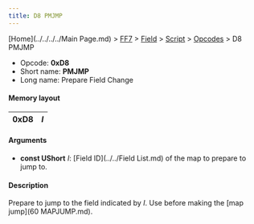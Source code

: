 ```yaml
---
title: D8 PMJMP
---
```


[Home](../../../../Main Page.md) > [FF7](../../../../FF7.md) > [Field](../../../Field.md) > [Script](../../Script.md) > [Opcodes](../Opcodes.md) > D8 PMJMP

-   Opcode: **0xD8**
-   Short name: **PMJMP**
-   Long name: Prepare Field Change

#### Memory layout

| 0xD8 | *I* |
|------|-----|

#### Arguments

-   **const UShort** *I*: [Field ID](../../Field List.md) of the map to prepare to jump to.

#### Description

Prepare to jump to the field indicated by *I*. Use before making the [map jump](60 MAPJUMP.md).
